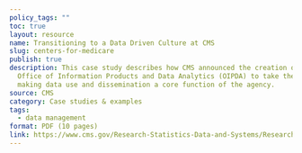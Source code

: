 ```yaml
---
policy_tags: ""
toc: true
layout: resource
name: Transitioning to a Data Driven Culture at CMS
slug: centers-for-medicare
publish: true
description: This case study describes how CMS announced the creation of the
  Office of Information Products and Data Analytics (OIPDA) to take the lead in
  making data use and dissemination a core function of the agency.
source: CMS
category: Case studies & examples
tags:
  - data management
format: PDF (10 pages)
link: https://www.cms.gov/Research-Statistics-Data-and-Systems/Research/ResearchGenInfo/Downloads/CMS-Data-and-Information-Products.pdf
---
```

